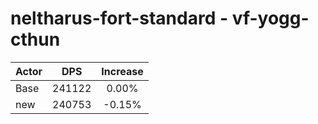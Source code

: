 # neltharus-fort-standard - vf-yogg-cthun
| Actor | DPS | Increase |
|---|:---:|:---:|
|Base|241122|0.00%|
|new|240753|-0.15%|
